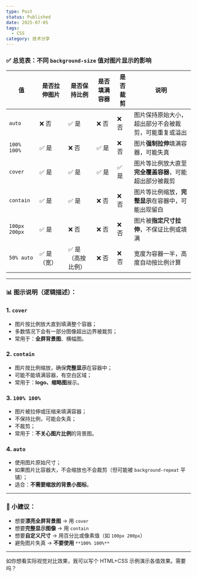 ```yaml
---
type: Post
status: Published
date: 2025-07-05
tags:
  - CSS
category: 技术分享
---
```

### ✅ 总览表：不同 `background-size` 值对图片显示的影响
|值|是否拉伸图片|是否保持比例|是否填满容器|是否裁剪|说明|
|---|---|---|---|---|---|
|`auto`|❌ 否|✅ 是|❌ 否|❌ 否|图片保持原始大小，超出部分不会被裁剪，可能重复或溢出|
|`100% 100%`|✅ 是|❌ 否|✅ 是|❌ 否|图片**强制拉伸**填满容器，可能失真|
|`cover`|✅ 是|✅ 是|✅ 是|✅ 是|图片等比例放大直至**完全覆盖容器**，可能超出部分被裁剪|
|`contain`|✅ 是|✅ 是|❌ 否|❌ 否|图片等比例缩放，**完整显示**在容器中，可能出现留白|
|`100px 200px`|✅ 是|❌ 否|❌ 否|❌ 否|图片被**指定尺寸拉伸**，不保证比例或填满|
|`50% auto`|✅ 是（宽）|✅ 是（高按比例）|❌ 否|❌ 否|宽度为容器一半，高度自动按比例计算|
---
### 📊 图示说明（逻辑描述）：
### 1. `cover`
- 图片按比例放大直到填满整个容器；
- 多数情况下会有一部分图像超出边界被裁剪；
- 常用于：**全屏背景图**、横幅图。
### 2. `contain`
- 图片按比例缩放，确保**完整显示**在容器中；
- 可能不能填满容器，有空白区域；
- 常用于：**logo、缩略图**展示。
### 3. `100% 100%`
- 图片被拉伸或压缩来填满容器；
- 不保持比例，可能会失真；
- 不裁剪；
- 常用于：**不关心图片比例**的背景图。
### 4. `auto`
- 使用图片原始尺寸；
- 如果图片比容器大，不会缩放也不会裁剪（但可能被 `background-repeat` 平铺）；
- 适合：**不需要缩放的背景小图标**。
---
### 📌 小建议：
- 想要**漂亮全屏背景图** → 用 `cover`
- 想要**完整显示图像** → 用 `contain`
- 想要**自定义尺寸** → 用百分比或像素值（如 `100px 200px`）
- 避免图片失真 → **不要使用** `**100% 100%**`
---
如你想看实际视觉对比效果，我可以写个 HTML+CSS 示例演示各值效果。需要吗？